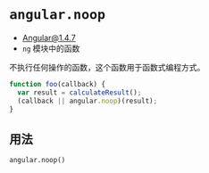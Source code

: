 # `angular.noop`
- Angular@1.4.7
- `ng` 模块中的函数

不执行任何操作的函数，这个函数用于函数式编程方式。

``` javascript
function foo(callback) {
  var result = calculateResult();
  (callback || angular.noop)(result);
}
```

## 用法

`angular.noop()`
